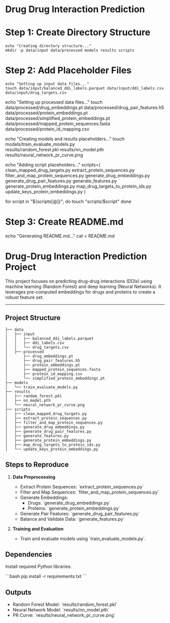 
# Drug Drug Interaction Prediction


# Step 1: Create Directory Structure
```
echo "Creating directory structure..."
mkdir -p data/input data/processed models results scripts
```

# Step 2: Add Placeholder Files
```
echo "Setting up input data files..."
touch data/input/balanced_ddi_labels.parquet data/input/ddi_labels.csv data/input/drug_targets.csv
```

echo "Setting up processed data files..."
touch data/processed/drug_embeddings.pt data/processed/drug_pair_features.h5 \
      data/processed/protein_embeddings.pt data/processed/simplified_protein_embeddings.pt \
      data/processed/mapped_protein_sequences.fasta data/processed/protein_id_mapping.csv

echo "Creating models and results placeholders..."
touch models/train_evaluate_models.py \
      results/random_forest.pkl results/nn_model.pth results/neural_network_pr_curve.png

echo "Adding script placeholders..."
scripts=(
    clean_mapped_drug_targets.py
    extract_protein_sequences.py
    filter_and_map_protein_sequences.py
    generate_drug_embeddings.py
    generate_drug_pair_features.py
    generate_features.py
    generate_protein_embeddings.py
    map_drug_targets_to_protein_ids.py
    update_keys_protein_embeddings.py
)

for script in "${scripts[@]}"; do
    touch "scripts/$script"
done

# Step 3: Create README.md
echo "Generating README.md..."
cat <<EOF > README.md
# Drug-Drug Interaction Prediction Project

This project focuses on predicting drug-drug interactions (DDIs) using machine learning (Random Forest) and deep learning (Neural Networks). It leverages pre-computed embeddings for drugs and proteins to create a robust feature set.

---

## **Project Structure**


```plaintext
├── data
│   ├── input
│   │   ├── balanced_ddi_labels.parquet
│   │   ├── ddi_labels.csv
│   │   └── drug_targets.csv
│   ├── processed
│       ├── drug_embeddings.pt
│       ├── drug_pair_features.h5
│       ├── protein_embeddings.pt
│       ├── mapped_protein_sequences.fasta
│       ├── protein_id_mapping.csv
│       └── simplified_protein_embeddings.pt
├── models
│   └── train_evaluate_models.py
├── results
│   ├── random_forest.pkl
│   ├── nn_model.pth
│   └── neural_network_pr_curve.png
├── scripts
│   ├── clean_mapped_drug_targets.py
│   ├── extract_protein_sequences.py
│   ├── filter_and_map_protein_sequences.py
│   ├── generate_drug_embeddings.py
│   ├── generate_drug_pair_features.py
│   ├── generate_features.py
│   ├── generate_protein_embeddings.py
│   ├── map_drug_targets_to_protein_ids.py
│   └── update_keys_protein_embeddings.py
```


## Steps to Reproduce

1. **Data Preprocessing**
   - Extract Protein Sequences: \`extract_protein_sequences.py\`
   - Filter and Map Sequences: \`filter_and_map_protein_sequences.py\`
   - Generate Embeddings:
     - Drugs: \`generate_drug_embeddings.py\`
     - Proteins: \`generate_protein_embeddings.py\`
   - Generate Pair Features: \`generate_drug_pair_features.py\`
   - Balance and Validate Data: \`generate_features.py\`

2. **Training and Evaluation**
   - Train and evaluate models using \`train_evaluate_models.py\`.

## Dependencies

Install required Python libraries:

\`\`\`bash
pip install -r requirements.txt
\`\`\`

## Outputs
- Random Forest Model: \`results/random_forest.pkl\`
- Neural Network Model: \`results/nn_model.pth\`
- PR Curve: \`results/neural_network_pr_curve.png\`



